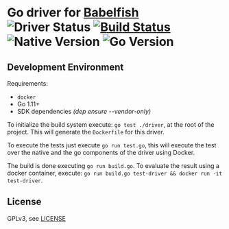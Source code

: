 # Go driver for [Babelfish](https://github.com/bblfsh/bblfshd) ![Driver Status](https://img.shields.io/badge/status-beta-dbd25c.svg) [![Build Status](https://travis-ci.org/bblfsh/go-driver.svg?branch=master)](https://travis-ci.org/bblfsh/go-driver) ![Native Version](https://img.shields.io/badge/go%20version-1.10-aa93ea.svg) ![Go Version](https://img.shields.io/badge/go%20version-1.10-63afbf.svg)

Development Environment
-----------------------

Requirements:
- `docker`
- Go 1.11+
- SDK dependencies _(dep ensure --vendor-only)_

To initialize the build system execute: `go test ./driver`, at the root of the project. This will generate the `Dockerfile` for this driver.

To execute the tests just execute `go run test.go`, this will execute the test over the native and the go components of the driver using Docker.

The build is done executing `go run build.go`. To evaluate the result using a docker container, execute:
`go run build.go test-driver && docker run -it test-driver`.


License
-------

GPLv3, see [LICENSE](LICENSE)



